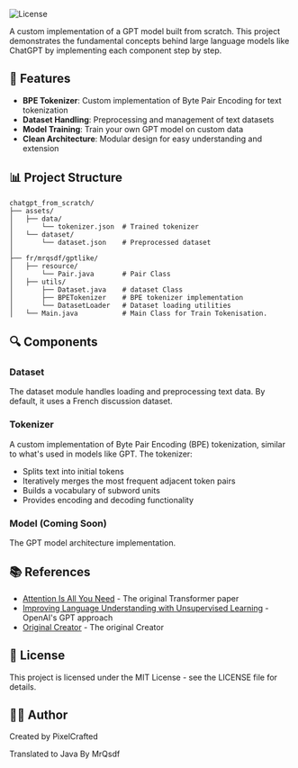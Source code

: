 ![License](https://img.shields.io/badge/license-MIT-green)

A custom implementation of a GPT model built from scratch. This project demonstrates the fundamental concepts behind large language models like ChatGPT by implementing each component step by step.

## 🌟 Features

- **BPE Tokenizer**: Custom implementation of Byte Pair Encoding for text tokenization
- **Dataset Handling**: Preprocessing and management of text datasets
- **Model Training**: Train your own GPT model on custom data
- **Clean Architecture**: Modular design for easy understanding and extension

## 📊 Project Structure

```
chatgpt_from_scratch/
├── assets/
│   ├── data/
│       └── tokenizer.json  # Trained tokenizer
│   └── dataset/
│       └── dataset.json    # Preprocessed dataset
│    
├── fr/mrqsdf/gptlike/
│   ├── resource/
│       └── Pair.java       # Pair Class
│   ├── utils/
│       ├── Dataset.java    # dataset Class
│       ├── BPETokenizer    # BPE tokenizer implementation
│       └── DatasetLoader   # Dataset loading utilities
│   └── Main.java           # Main Class for Train Tokenisation.
```

## 🔍 Components

### Dataset

The dataset module handles loading and preprocessing text data. By default, it uses a French discussion dataset.

### Tokenizer

A custom implementation of Byte Pair Encoding (BPE) tokenization, similar to what's used in models like GPT. The tokenizer:

- Splits text into initial tokens
- Iteratively merges the most frequent adjacent token pairs
- Builds a vocabulary of subword units
- Provides encoding and decoding functionality

### Model (Coming Soon)

The GPT model architecture implementation.

## 📚 References

- [Attention Is All You Need](https://arxiv.org/abs/1706.03762) - The original Transformer paper
- [Improving Language Understanding with Unsupervised Learning](https://openai.com/research/language-unsupervised) - OpenAI's GPT approach
- [Original Creator](https://www.youtube.com/watch?v=VrZTHO1E76w) - The original Creator

## 📄 License

This project is licensed under the MIT License - see the LICENSE file for details.

## 👨‍💻 Author

Created by PixelCrafted

Translated to Java By MrQsdf
